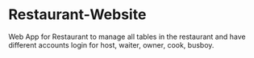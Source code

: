 # Restaurant-Website
Web App for Restaurant to manage all tables in the restaurant and have different accounts login for host, waiter, owner, cook, busboy.
